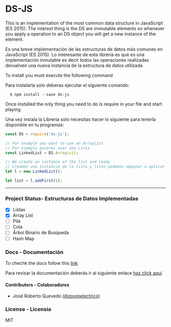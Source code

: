 # DS-JS
This is an implementation of the most common data structure in JavaScript (ES 2015). The interest thing is the DS are immutable elements so whenever you apply a operation to an DS object you will get a new instance of the element.

Es una breve implementación de las estructuras de datos más comunes en JavaScript (ES 2015).
Lo interesante de esta libreria es que es una implementación inmutable es decir todos las operaciones realizadas devuelven una nueva instancia de la estructura de datos utilizada

To install you must execute the following command

Para instalarla solo deberas ejecutar el siguiente comando:
```shell
  $ npm install --save ds-js
```
Once installed the only thing you need to do is require in your file and start playing

Una vez instala la Librería solo necesitas hacer lo siguiente para tenerla disponible en tu programas:
```javascript
const DS = require('ds-js');

// For example you want to use an ArrayList
// Por ejemplo quieres usar una Lista
const LinkedList = DS.ArrayLsit;

// We create an instance of the list and ready
// Creamos una instancia de la lista y listo podemos empezar a aplicar métodos
let l = new LinkedList();

let list = l.addFirst(1);
```
* * *
### Project Status- Estructuras de Datos Implementadas

* [x] Listas
* [x] Array List
* [ ] Pila
* [ ] Cola
* [ ] Árbol Binario de Busqueda
* [ ] Hash Map

### Docs - Documentación
To chechk the docs follow this [link]()

Para revisar la documentación deberás ir al siguiente enlace [haz click aquí]()

#### Contributors - Colaboradores

* José Roberto Quevedo [\(@zoomelectrico\)](https://github.com/zoomelectrico)

### License - Licensia
MIT